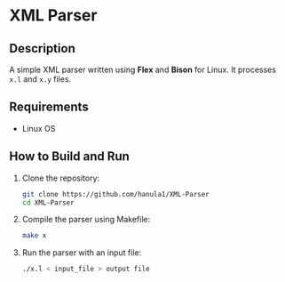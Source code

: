 # XML Parser

## Description
A simple XML parser written using **Flex** and **Bison** for Linux. It processes `x.l` and `x.y` files.

## Requirements
- Linux OS  

## How to Build and Run
1. Clone the repository:  
   ```sh
   git clone https://github.com/hanula1/XML-Parser
   cd XML-Parser
   ```
2. Compile the parser using Makefile:
    ```sh
   make x
   ```
3. Run the parser with an input file:
    ```sh
   ./x.l < input_file > output file
   ```
   
